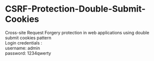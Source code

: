 # CSRF-Protection-Double-Submit-Cookies
Cross-site Request Forgery protection in web applications using double submit cookies pattern<br>
Login credentials : <br>
  username: admin <br>
  password: 1234qwerty <br>
  
